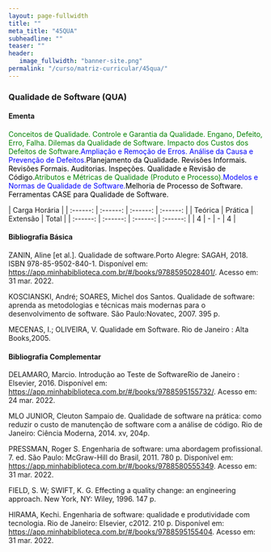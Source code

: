 ```yaml
---
layout: page-fullwidth
title: ""
meta_title: "45QUA"
subheadline: ""
teaser: ""
header:
   image_fullwidth: "banner-site.png"
permalink: "/curso/matriz-curricular/45qua/"
---
```


### **Qualidade de Software (QUA)**

#### **Ementa**

<class style="color: green">Conceitos de Qualidade. Controle e Garantia da Qualidade. Engano, Defeito, Erro, Falha. Dilemas da Qualidade de Software. Impacto dos Custos dos Defeitos de Software.</class><class style="color: blue">Ampliação e Remoção de Erros. Análise da Causa e Prevenção de Defeitos.</class><class style="color: black">Planejamento da Qualidade. Revisões Informais. Revisões Formais. Auditorias. Inspeções. Qualidade e Revisão de Código.</class><class style="color: green">Atributos e Métricas de Qualidade (Produto e Processo).</class><class style="color: blue">Modelos e Normas de Qualidade de Software.</class><class style="color: black">Melhoria de Processo de Software. Ferramentas CASE para Qualidade de Software.</class> 

| Carga Horária | 
| :------: | :------: | :------: | :------: |
| Teórica | Prática | Extensão | Total |
| :------: | :------: | :------: | :------: |
| 4 | - | - | 4 |

#### **Bibliografia Básica**

ZANIN, Aline [et al.]. Qualidade de software.Porto Alegre: SAGAH, 2018. ISBN 978-85-9502-840-1. Disponível em: https://app.minhabiblioteca.com.br/#/books/9788595028401/. Acesso em: 31 mar. 2022. 

KOSCIANSKI, André; SOARES, Michel dos Santos. Qualidade de software: aprenda as 
metodologias e técnicas mais modernas para o desenvolvimento de software. São Paulo:Novatec, 2007. 395 p. 

MECENAS, I.; OLIVEIRA, V. Qualidade em Software. Rio de Janeiro : Alta Books,2005.

#### **Bibliografia Complementar**

DELAMARO, Marcio. Introdução ao Teste de SoftwareRio de Janeiro : Elsevier, 2016. Disponível em: https://app.minhabiblioteca.com.br/#/books/9788595155732/. Acesso em: 24 mar. 2022. 

MLO JUNIOR, Cleuton Sampaio de. Qualidade de software na prática: como reduzir o custo de manutenção de software com a análise de código. Rio de Janeiro: Ciência Moderna, 2014. xv, 204p. 

PRESSMAN, Roger S. Engenharia de software: uma abordagem profissional. 7. ed. São Paulo: McGraw-Hill do Brasil, 2011. 780 p. Disponível em: https://app.minhabiblioteca.com.br/#/books/9788580555349. Acesso em: 31 mar. 2022. 

FIELD, S. W; SWIFT, K. G. Effecting a quality change: an engineering approach. New York, NY: Wiley, 1996. 147 p.  

HIRAMA, Kechi. Engenharia de software: qualidade e produtividade com tecnologia. Rio de Janeiro: Elsevier, c2012. 210 p. Disponível em: https://app.minhabiblioteca.com.br/#/books/9788595155404. Acesso em: 31 mar. 2022.